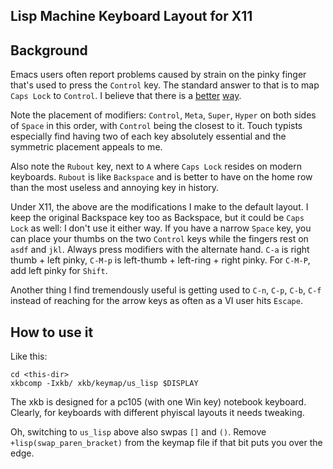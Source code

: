 Lisp Machine Keyboard Layout for X11
------------------------------------

## Background

Emacs users often report problems caused by strain on the pinky finger
that's used to press the `Control` key. The standard answer to that is
to map `Caps Lock` to `Control`. I believe that there is a
[better](http://ep.yimg.com/ca/I/paulgraham_2202_12419224)
[way](http://www.inventinginteractive.com/2010/01/25/symbolics-keyboard/).

Note the placement of modifiers: `Control`, `Meta`, `Super`, `Hyper`
on both sides of `Space` in this order, with `Control` being the
closest to it. Touch typists especially find having two of each key
absolutely essential and the symmetric placement appeals to me.

Also note the `Rubout` key, next to `A` where `Caps Lock` resides on
modern keyboards. `Rubout` is like `Backspace` and is better to have
on the home row than the most useless and annoying key in history.

Under X11, the above are the modifications I make to the default
layout. I keep the original Backspace key too as Backspace, but it
could be `Caps Lock` as well: I don't use it either way. If you have a
narrow `Space` key, you can place your thumbs on the two `Control`
keys while the fingers rest on `asdf` and `jkl`. Always press
modifiers with the alternate hand. `C-a` is right thumb + left pinky,
`C-M-p` is left-thumb + left-ring + right pinky. For `C-M-P`, add left
pinky for `Shift`.

Another thing I find tremendously useful is getting used to `C-n`,
`C-p`, `C-b`, `C-f` instead of reaching for the arrow keys as often as
a VI user hits `Escape`.

## How to use it

Like this:

    cd <this-dir>
    xkbcomp -Ixkb/ xkb/keymap/us_lisp $DISPLAY

The xkb is designed for a pc105 (with one Win key) notebook keyboard.
Clearly, for keyboards with different phyiscal layouts it needs
tweaking.

Oh, switching to `us_lisp` above also swpas `[]` and `()`. Remove
`+lisp(swap_paren_bracket)` from the keymap file if that bit puts you
over the edge.
